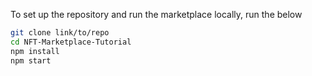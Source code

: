 To set up the repository and run the marketplace locally, run the below
```bash
git clone link/to/repo
cd NFT-Marketplace-Tutorial
npm install
npm start
```